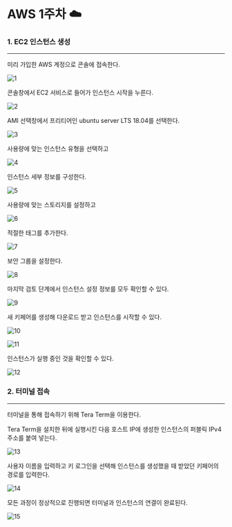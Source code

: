 # AWS 1주차 :cloud:


### 1. EC2 인스턴스 생성
------------------------
미리 가입한 AWS 계정으로 콘솔에 접속한다.   
   
![1](https://user-images.githubusercontent.com/66204538/114634906-99269180-9cfe-11eb-8449-1a0897cc76db.png)
  
콘솔창에서 EC2 서비스로 들어가 인스턴스 시작을 누른다.   
   
![2](https://user-images.githubusercontent.com/66204538/114635012-c8d59980-9cfe-11eb-9b14-a0134da867c7.png)    

AMI 선택창에서 프리티어인 ubuntu server LTS 18.04를 선택한다.   
   
![3](https://user-images.githubusercontent.com/66204538/114635022-cecb7a80-9cfe-11eb-936e-42736f1640e7.png)   
   
사용량에 맞는 인스턴스 유형을 선택하고    

![4](https://user-images.githubusercontent.com/66204538/114635086-e9055880-9cfe-11eb-9573-e20491305f77.png)     

인스턴스 세부 정보를 구성한다.    

![5](https://user-images.githubusercontent.com/66204538/114635095-f02c6680-9cfe-11eb-80ce-9f35ec61b1f0.png)    

사용량에 맞는 스토리지를 설정하고     

![6](https://user-images.githubusercontent.com/66204538/114635110-f6bade00-9cfe-11eb-8437-f88961e1363d.png)    

적절한 태그를 추가한다.    

![7](https://user-images.githubusercontent.com/66204538/114635123-fe7a8280-9cfe-11eb-987b-a9f8583afc09.png)    

보안 그룹을 설정한다.     

![8](https://user-images.githubusercontent.com/66204538/114635134-05a19080-9cff-11eb-9272-2149c91bfd80.png)     

마지막 검토 단계에서 인스턴스 설정 정보를 모두 확인할 수 있다.     

![9](https://user-images.githubusercontent.com/66204538/114635149-0cc89e80-9cff-11eb-9b47-1aa6c72e8b5b.png)    

새 키페어를 생성해 다운로드 받고 인스턴스를 시작할 수 있다.    

![10](https://user-images.githubusercontent.com/66204538/114635160-15b97000-9cff-11eb-85cf-200cf9e0836b.png)     

![11](https://user-images.githubusercontent.com/66204538/114635168-1baf5100-9cff-11eb-84ed-60d658f27c99.png)     

인스턴스가 실행 중인 것을 확인할 수 있다.    

![12](https://user-images.githubusercontent.com/66204538/114635179-24a02280-9cff-11eb-8c98-ee650206aa8b.png)    
    
    


### 2. 터미널 접속
------------------------
터미널을 통해 접속하기 위해 Tera Term을 이용한다.    

Tera Term을 설치한 뒤에 실행시킨 다음 호스트 IP에 생성한 인스턴스의 퍼블릭 IPv4 주소를 붙여 넣는다.     

![13](https://user-images.githubusercontent.com/66204538/114635191-2d90f400-9cff-11eb-822d-5ef78c5d7c02.png)     

사용자 이름을 입력하고 키 로그인을 선택해 인스턴스를 생성했을 때 받았던 키페어의 경로를 입력한다.    

![14](https://user-images.githubusercontent.com/66204538/114635203-37b2f280-9cff-11eb-8994-b1aa7a1edd1b.png)      

모든 과정이 정상적으로 진행되면 터미널과 인스턴스의 연결이 완료된다.     

![15](https://user-images.githubusercontent.com/66204538/114635227-3eda0080-9cff-11eb-9624-a227ea30a51e.png)    



